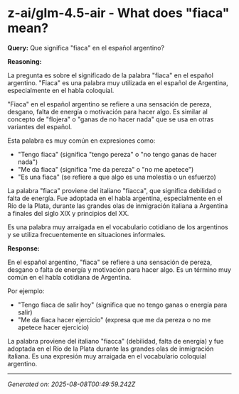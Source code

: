 # z-ai/glm-4.5-air - What does "fiaca" mean?

**Query:** Que significa "fiaca" en el español argentino?

**Reasoning:**

La pregunta es sobre el significado de la palabra "fiaca" en el español argentino. "Fiaca" es una palabra muy utilizada en el español de Argentina, especialmente en el habla coloquial.

"Fiaca" en el español argentino se refiere a una sensación de pereza, desgano, falta de energía o motivación para hacer algo. Es similar al concepto de "flojera" o "ganas de no hacer nada" que se usa en otras variantes del español.

Esta palabra es muy común en expresiones como:
- "Tengo fiaca" (significa "tengo pereza" o "no tengo ganas de hacer nada")
- "Me da fiaca" (significa "me da pereza" o "no me apetece")
- "Es una fiaca" (se refiere a que algo es una molestia o un esfuerzo)

La palabra "fiaca" proviene del italiano "fiacca", que significa debilidad o falta de energía. Fue adoptada en el habla argentina, especialmente en el Río de la Plata, durante las grandes olas de inmigración italiana a Argentina a finales del siglo XIX y principios del XX.

Es una palabra muy arraigada en el vocabulario cotidiano de los argentinos y se utiliza frecuentemente en situaciones informales.

**Response:**


En el español argentino, "fiaca" se refiere a una sensación de pereza, desgano o falta de energía y motivación para hacer algo. Es un término muy común en el habla cotidiana de Argentina.

Por ejemplo:
- "Tengo fiaca de salir hoy" (significa que no tengo ganas o energía para salir)
- "Me da fiaca hacer ejercicio" (expresa que me da pereza o no me apetece hacer ejercicio)

La palabra proviene del italiano "fiacca" (debilidad, falta de energía) y fue adoptada en el Río de la Plata durante las grandes olas de inmigración italiana. Es una expresión muy arraigada en el vocabulario coloquial argentino.

---
*Generated on: 2025-08-08T00:49:59.242Z*
